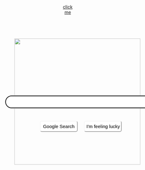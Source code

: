 <!DOCTYPE html>
<html lang="en">
<head>
    <meta charset="UTF-8">
    <meta name="viewport" content="width=device-width, initial-scale=1.0">
    <title>Google</title>
    <style>   
        a{
        display: block;
        margin-left: 93%;
        }
        img{
            display: block;
            position: absolute;
            margin-left: 33%;
            margin-top: 2%;
            width: 400px;
        }
        form{
            display: flex;
            position:absolute;
            margin-top: 200px;
            margin-left:30% ;
        }
        .text-area{
            font-size: medium;
            display: block;
            width:470px;
            height: 40px;
            border-radius: 20px;
            border: 2px black solid;
            }
        .submit-1, .button-2{
            background-color: white;
            display: flex;
            position: absolute;
            width: 120px;
            height: 35px;
            border-radius: 6px 6px 6px;
            border-color: whitesmoke;
            font-size: 15px;
            font-family: sans-serif;
        }
        .submit-1{
            margin-top: 80px;
            margin-left: 110px;
        }
        .button-2{
            margin-top: 80px;
            margin-left: 250px;
        }
        .text-area:hover,.submit-1:hover,.button-2:hover {
            cursor: pointer;
            background-color: whitesmoke;
            box-shadow: rgba(0, 0, 0, 0.24) 3px 3px 8px;
        }
    </style>
</head>
<body>
    <header>
        <div>
            <a  href="#">click me</a>
        </div>
    </header>
    <nav>
        <div>
            <img src="google.jpg">
        </div>
        <form action="https://google.com/search">
                <input class="text-area" type="text" name="q">
                <input class="submit-1" type="submit" value="Google Search">
                <input class="button-2" type="button" action="https://doodles.google/" value="I'm feeling lucky">
        </form>
    </nav>
    
</body>
</html>